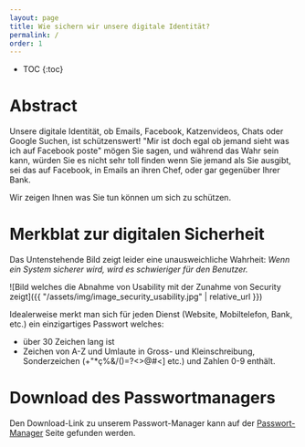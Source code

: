 ```yaml
---
layout: page
title: Wie sichern wir unsere digitale Identität?
permalink: /
order: 1
---
```

* TOC
{:toc}

# Abstract
Unsere digitale Identität, ob Emails, Facebook, Katzenvideos, Chats oder Google Suchen, ist schützenswert!
"Mir ist doch egal ob jemand sieht was ich auf Facebook poste" mögen Sie sagen, und während das Wahr sein kann, würden Sie es nicht sehr toll finden wenn Sie jemand als Sie ausgibt, sei das auf Facebook, in Emails an ihren Chef, oder gar gegenüber Ihrer Bank.

Wir zeigen Ihnen was Sie tun können um sich zu schützen.

# Merkblat zur digitalen Sicherheit
Das Untenstehende Bild zeigt leider eine unausweichliche Wahrheit: *Wenn ein System sicherer wird, wird es schwieriger für den Benutzer.*

![Bild welches die Abnahme von Usability mit der Zunahme von Security zeigt]({{ "/assets/img/image_security_usability.jpg" | relative_url }})

Idealerweise merkt man sich für jeden Dienst (Website, Mobiltelefon, Bank, etc.) ein einzigartiges Passwort welches:

 - über 30 Zeichen lang ist
 - Zeichen von A-Z und Umlaute in Gross- und Kleinschreibung, Sonderzeichen (+"\*ç%&/()=?<>@#<] etc.) und Zahlen 0-9 enthält.

# Download des Passwortmanagers
Den Download-Link zu unserem Passwort-Manager kann auf der [Passwort-Manager](/passmanager/passwort-manager) Seite gefunden werden.
